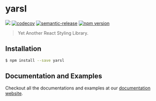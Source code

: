 # yarsl

![](https://github.com/oddguan/yarsl/workflows/Release/badge.svg) [![codecov](https://codecov.io/gh/oddguan/yarsl/branch/master/graph/badge.svg)](https://codecov.io/gh/oddguan/yarsl) [![semantic-release](https://img.shields.io/badge/%20%20%F0%9F%93%A6%F0%9F%9A%80-semantic--release-e10079.svg)](https://github.com/semantic-release/semantic-release) [![npm version](https://badge.fury.io/js/yarsl.svg)](https://badge.fury.io/js/yarsl)

> Yet Another React Styling Library.

## Installation

```sh
$ npm install --save yarsl
```

## Documentation and Examples

Checkout all the documentations and examples at our [documentation website](https://oddguan.github.io/yarsl).
